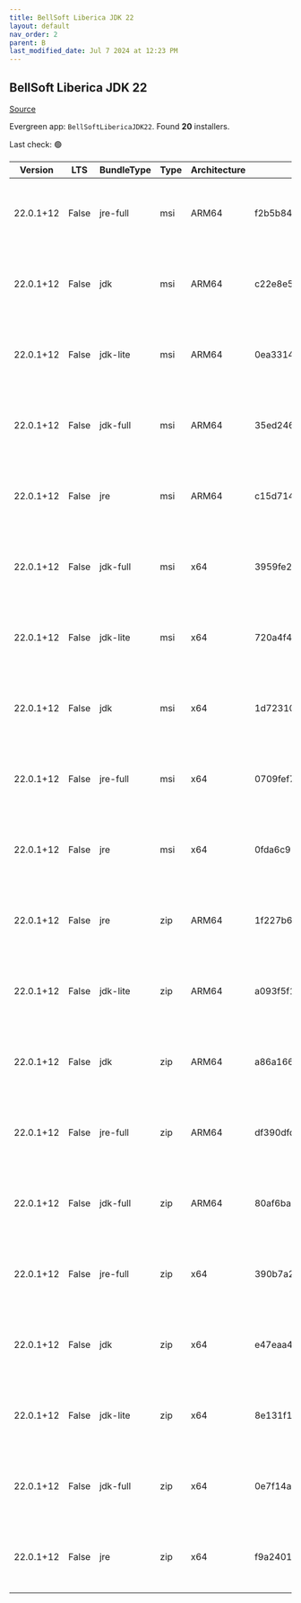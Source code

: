 ```yaml
---
title: BellSoft Liberica JDK 22
layout: default
nav_order: 2
parent: B
last_modified_date: Jul 7 2024 at 12:23 PM
---
```


## BellSoft Liberica JDK 22

[Source](https://bell-sw.com/libericajdk/)

Evergreen app: `BellSoftLibericaJDK22`. Found **20** installers.

Last check: 🟢

| Version   | LTS   | BundleType | Type | Architecture | Sha1                                     | Size      | URI                                                                                                                                                                                                                              |
| --------- | ----- | ---------- | ---- | ------------ | ---------------------------------------- | --------- | -------------------------------------------------------------------------------------------------------------------------------------------------------------------------------------------------------------------------------- |
| 22.0.1+12 | False | jre-full   | msi  | ARM64        | f2b5b8488aa2345f9b8f242f5b9cd11f53bbf462 | 48177152  | [https://github.com/bell-sw/Liberica/releases/download/22.0.1+12/bellsoft-jre22.0.1+12-windows-aarch64-full.msi](https://github.com/bell-sw/Liberica/releases/download/22.0.1+12/bellsoft-jre22.0.1+12-windows-aarch64-full.msi) |
| 22.0.1+12 | False | jdk        | msi  | ARM64        | c22e8e5f709248294accbb7c96cbac8d0456831f | 193339392 | [https://github.com/bell-sw/Liberica/releases/download/22.0.1+12/bellsoft-jdk22.0.1+12-windows-aarch64.msi](https://github.com/bell-sw/Liberica/releases/download/22.0.1+12/bellsoft-jdk22.0.1+12-windows-aarch64.msi)           |
| 22.0.1+12 | False | jdk-lite   | msi  | ARM64        | 0ea3314994d2dbabf2bc0f68defd2bc6700ea4ae | 75476992  | [https://github.com/bell-sw/Liberica/releases/download/22.0.1+12/bellsoft-jdk22.0.1+12-windows-aarch64-lite.msi](https://github.com/bell-sw/Liberica/releases/download/22.0.1+12/bellsoft-jdk22.0.1+12-windows-aarch64-lite.msi) |
| 22.0.1+12 | False | jdk-full   | msi  | ARM64        | 35ed2468b5694e39c085e64a22cd20c539f1edea | 216764416 | [https://github.com/bell-sw/Liberica/releases/download/22.0.1+12/bellsoft-jdk22.0.1+12-windows-aarch64-full.msi](https://github.com/bell-sw/Liberica/releases/download/22.0.1+12/bellsoft-jdk22.0.1+12-windows-aarch64-full.msi) |
| 22.0.1+12 | False | jre        | msi  | ARM64        | c15d7147e94f4960a08030d228b55d0731f51387 | 42962944  | [https://github.com/bell-sw/Liberica/releases/download/22.0.1+12/bellsoft-jre22.0.1+12-windows-aarch64.msi](https://github.com/bell-sw/Liberica/releases/download/22.0.1+12/bellsoft-jre22.0.1+12-windows-aarch64.msi)           |
| 22.0.1+12 | False | jdk-full   | msi  | x64          | 3959fe27bd1f99cfa3aa9af7dbe1c832acba94b5 | 302145536 | [https://github.com/bell-sw/Liberica/releases/download/22.0.1+12/bellsoft-jdk22.0.1+12-windows-amd64-full.msi](https://github.com/bell-sw/Liberica/releases/download/22.0.1+12/bellsoft-jdk22.0.1+12-windows-amd64-full.msi)     |
| 22.0.1+12 | False | jdk-lite   | msi  | x64          | 720a4f4e8a102aff5837cde49b88aa6c6692388c | 78057472  | [https://github.com/bell-sw/Liberica/releases/download/22.0.1+12/bellsoft-jdk22.0.1+12-windows-amd64-lite.msi](https://github.com/bell-sw/Liberica/releases/download/22.0.1+12/bellsoft-jdk22.0.1+12-windows-amd64-lite.msi)     |
| 22.0.1+12 | False | jdk        | msi  | x64          | 1d72310f0e9f166caca9436192a08d6f9ff26474 | 214528000 | [https://github.com/bell-sw/Liberica/releases/download/22.0.1+12/bellsoft-jdk22.0.1+12-windows-amd64.msi](https://github.com/bell-sw/Liberica/releases/download/22.0.1+12/bellsoft-jdk22.0.1+12-windows-amd64.msi)               |
| 22.0.1+12 | False | jre-full   | msi  | x64          | 0709fef772039bcda49c47f358c2d042fd90615a | 96391168  | [https://github.com/bell-sw/Liberica/releases/download/22.0.1+12/bellsoft-jre22.0.1+12-windows-amd64-full.msi](https://github.com/bell-sw/Liberica/releases/download/22.0.1+12/bellsoft-jre22.0.1+12-windows-amd64-full.msi)     |
| 22.0.1+12 | False | jre        | msi  | x64          | 0fda6c91f88e5d0e4f9bc76c3d6100b044f3052c | 59002880  | [https://github.com/bell-sw/Liberica/releases/download/22.0.1+12/bellsoft-jre22.0.1+12-windows-amd64.msi](https://github.com/bell-sw/Liberica/releases/download/22.0.1+12/bellsoft-jre22.0.1+12-windows-amd64.msi)               |
| 22.0.1+12 | False | jre        | zip  | ARM64        | 1f227b6684cf0f255d881954d0f64bd24ec0c889 | 42185524  | [https://github.com/bell-sw/Liberica/releases/download/22.0.1+12/bellsoft-jre22.0.1+12-windows-aarch64.zip](https://github.com/bell-sw/Liberica/releases/download/22.0.1+12/bellsoft-jre22.0.1+12-windows-aarch64.zip)           |
| 22.0.1+12 | False | jdk-lite   | zip  | ARM64        | a093f5f14e8e7990fdc4e4cc55916d7a2523b87c | 74459019  | [https://github.com/bell-sw/Liberica/releases/download/22.0.1+12/bellsoft-jdk22.0.1+12-windows-aarch64-lite.zip](https://github.com/bell-sw/Liberica/releases/download/22.0.1+12/bellsoft-jdk22.0.1+12-windows-aarch64-lite.zip) |
| 22.0.1+12 | False | jdk        | zip  | ARM64        | a86a1667a958e7dd9fdd044cc70948973d1f10dd | 195532639 | [https://github.com/bell-sw/Liberica/releases/download/22.0.1+12/bellsoft-jdk22.0.1+12-windows-aarch64.zip](https://github.com/bell-sw/Liberica/releases/download/22.0.1+12/bellsoft-jdk22.0.1+12-windows-aarch64.zip)           |
| 22.0.1+12 | False | jre-full   | zip  | ARM64        | df390dfdfc4f6bef70da18e20ff795b87fe76ca7 | 47403369  | [https://github.com/bell-sw/Liberica/releases/download/22.0.1+12/bellsoft-jre22.0.1+12-windows-aarch64-full.zip](https://github.com/bell-sw/Liberica/releases/download/22.0.1+12/bellsoft-jre22.0.1+12-windows-aarch64-full.zip) |
| 22.0.1+12 | False | jdk-full   | zip  | ARM64        | 80af6ba3f05413ed832a5bbb57ac18960bf8206c | 219361553 | [https://github.com/bell-sw/Liberica/releases/download/22.0.1+12/bellsoft-jdk22.0.1+12-windows-aarch64-full.zip](https://github.com/bell-sw/Liberica/releases/download/22.0.1+12/bellsoft-jdk22.0.1+12-windows-aarch64-full.zip) |
| 22.0.1+12 | False | jre-full   | zip  | x64          | 390b7a272cbeee8a9988d580f655926f653593f1 | 95978406  | [https://github.com/bell-sw/Liberica/releases/download/22.0.1+12/bellsoft-jre22.0.1+12-windows-amd64-full.zip](https://github.com/bell-sw/Liberica/releases/download/22.0.1+12/bellsoft-jre22.0.1+12-windows-amd64-full.zip)     |
| 22.0.1+12 | False | jdk        | zip  | x64          | e47eaa4efad8d0c11a1e6dd005b13a415fd373c1 | 216908536 | [https://github.com/bell-sw/Liberica/releases/download/22.0.1+12/bellsoft-jdk22.0.1+12-windows-amd64.zip](https://github.com/bell-sw/Liberica/releases/download/22.0.1+12/bellsoft-jdk22.0.1+12-windows-amd64.zip)               |
| 22.0.1+12 | False | jdk-lite   | zip  | x64          | 8e131f11b6a7a17000522d512cbbb8a9d81f343b | 77076934  | [https://github.com/bell-sw/Liberica/releases/download/22.0.1+12/bellsoft-jdk22.0.1+12-windows-amd64-lite.zip](https://github.com/bell-sw/Liberica/releases/download/22.0.1+12/bellsoft-jdk22.0.1+12-windows-amd64-lite.zip)     |
| 22.0.1+12 | False | jdk-full   | zip  | x64          | 0e7f14abb6d4849c9851650d9d0be4b30127b40b | 305048500 | [https://github.com/bell-sw/Liberica/releases/download/22.0.1+12/bellsoft-jdk22.0.1+12-windows-amd64-full.zip](https://github.com/bell-sw/Liberica/releases/download/22.0.1+12/bellsoft-jdk22.0.1+12-windows-amd64-full.zip)     |
| 22.0.1+12 | False | jre        | zip  | x64          | f9a2401fbfb7625ed3ecc891ecf0836e97c181b7 | 58418689  | [https://github.com/bell-sw/Liberica/releases/download/22.0.1+12/bellsoft-jre22.0.1+12-windows-amd64.zip](https://github.com/bell-sw/Liberica/releases/download/22.0.1+12/bellsoft-jre22.0.1+12-windows-amd64.zip)               |
